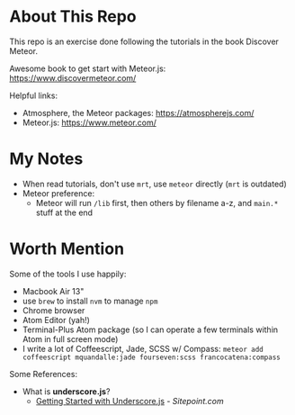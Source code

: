# About This Repo

This repo is an exercise done following the tutorials in the book Discover Meteor.

Awesome book to get start with Meteor.js: <https://www.discovermeteor.com/>

Helpful links:

- Atmosphere, the Meteor packages: <https://atmospherejs.com/>
- Meteor.js: <https://www.meteor.com/>

# My Notes

- When read tutorials, don't use `mrt`, use `meteor` directly (`mrt` is outdated)
- Meteor preference:
  - Meteor will run `/lib` first, then others by filename a-z, and `main.*` stuff at the end


# Worth Mention

Some of the tools I use happily:

- Macbook Air 13"
- use `brew` to install `nvm` to manage `npm`
- Chrome browser
- Atom Editor (yah!)
- Terminal-Plus Atom package (so I can operate a few terminals within Atom in full screen mode)
- I write a lot of Coffeescript, Jade, SCSS w/ Compass: `meteor add coffeescript mquandalle:jade fourseven:scss francocatena:compass`

Some References:
- What is **underscore.js**?
  - [Getting Started with Underscore.js](http://www.sitepoint.com/getting-started-with-underscore-js/) *- Sitepoint.com*
